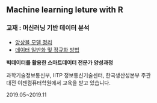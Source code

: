 ﻿## Machine learning leture with R

### 교재 : 머신러닝 기반 데이터 분석

 - [앙상블 모델 정리](http://blog.naver.com/PostView.nhn?blogId=qbxlvnf11&logNo=221488622777&categoryNo=0&parentCategoryNo=0&viewDate=&currentPage=1&postListTopCurrentPage=1&from=postView)
 - [데이터 일반화 및 정규화 방법](https://hwiyong.tistory.com/91)


**빅데이터를 활용한 스마트데이터 전문가 양성과정**  

과학기술정보통신부, IITP 정보통신기술센터, 한국생산성본부 주관   
대전 이젠컴퓨터학원에서 교육을 받고 있습니다.  
  
2019.05~2019.11
